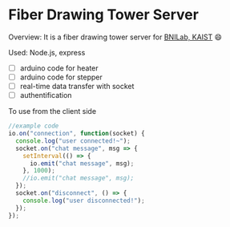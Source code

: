 # Fiber Drawing Tower Server

Overview: It is a fiber drawing tower server for [BNILab, KAIST](https://www.bnilab.com/) :smile:

Used: Node.js, express

- [ ] arduino code for heater
- [ ] arduino code for stepper
- [ ] real-time data transfer with socket
- [ ] authentification

To use from the client side

```javascript
//example code
io.on("connection", function(socket) {
  console.log("user connected!~");
  socket.on("chat message", msg => {
    setInterval(() => {
      io.emit("chat message", msg);
    }, 1000);
    //io.emit("chat message", msg);
  });
  socket.on("disconnect", () => {
    console.log("user disconnected!");
  });
});
```
